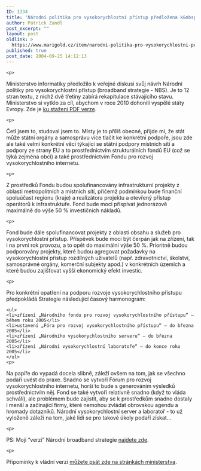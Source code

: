 ```yaml
---
ID: 1334
title: 'Národní politika pro vysokorychlostní přístup předložena k&nbsp;veřejné diskusi'
author: Patrick Zandl
post_excerpt: ""
layout: post
oldlink: >
  https://www.marigold.cz/item/narodni-politika-pro-vysokorychlostni-pristup-predlozena-k-verejne-diskusi
published: true
post_date: 2004-09-25 14:12:13
---
```

	<p>
Ministerstvo informatiky předložilo k veřejné diskusi svůj návrh  Národní politiky pro vysokorychlostní přístup (broadband strategie - NBS). Je to 12 stran textu, z nichž dvě třetiny zabírá rekapitulace stávajícího stavu. Ministerstvo si vytklo za cíl, abychom v roce 2010 dohonili vyspělé státy Evropy. Zde je <a href="http://www.micr.cz/images/dokumenty/NBBS.pdf">ku stažení PDF verze</a>.</p>

	<p>
Četl jsem to, studoval jsem to. Místy je to příliš obecné, přijde mi, že stát může státní orgány a samosprávu více tlačit ke konkrétní podpoře, jsou zde ale také velmi konkrétní věci týkající se státní podpory místních sítí a podpory ze strany EU a to prostřednictvím strukturálních fondů EU (což se týká zejména obcí) a také prostřednictvím Fondu pro rozvoj vysokorychlostního internetu. </p>

	<p>
Z prostředků Fondu budou spolufinancovány infrastrukturní projekty z oblasti metropolitních a místních sítí, přičemž podmínkou bude finanční spoluúčast regionu (kraje) a realizátora projektu a otevřený přístup operátorů k infrastruktuře. Fond bude moci přispívat jednorázově maximálně do výše 50 % investičních nákladů.</p>

	<p>
Fond bude dále spolufinancovat projekty z oblasti obsahu a služeb pro vysokorychlostní přístup. Příspěvek bude moci být čerpán jak na zřízení, tak i na první rok provozu, a to opět do maximální výše 50 %. Prioritně budou podporovány projekty, které budou agregovat požadavky na vysokorychlostní přístup rozdílných uživatelů (např. zdravotnictví, školství, samosprávné orgány, komerční subjekty apod.) v konkrétních územích a které budou zajišťovat vyšší ekonomický efekt investic.</p>

	<p>
Pro konkrétní opatření na podporu rozvoje vysokorychlostního přístupu předpokládá Strategie následující časový harmonogram:</p>

	<ul>
	<li>zřízení „Národního fondu pro rozvoj vysokorychlostního přístupu“ – během roku 2005</li>
	<li>ustavení „Fóra pro rozvoj vysokorychlostního přístupu“ – do března 2005</li>
	<li>zřízení „Národního vysokorychlostního serveru“ – do března 2005</li>
	<li>zřízení „Národní vysokorychlostní laboratoře“ – do konce roku 2005</li>
	</ul>
	<p>
Na papíře do vypadá docela slibně, záleží ovšem na tom, jak se všechno podaří uvést do praxe. Snadno se vytvoří Fórum pro rozvoj vysokorychlostního internetu, horší to bude s generováním výsledků prostřednictvím něj. Fond se také vytvoří relativně snadno (když to vláda schválí), ale problémem bude zajistit, aby se k prostředkům snadno dostaly i menší a začínající firmy, které nemohou zvládat obrovskou agendu a hromady dotazníků. Národní vysokorychlostní server a laboratoř - to už vyloženě záleží na tom, jaké lidi se pro takové úkoly podaří získat&#8230;</p>

	<p>
PS: Moji &#8220;verzi&#8221; Národní broadband strategie <a href="http://www.lupa.cz/clanek.php3?show=3570">najdete zde</a>.
</p>

	<p>
Připomínky k vládní verzi <a href="http://www.micr.cz/scripts/modules/disc/messages.php?did=20">můžete psát zde na stránkách ministerstva</a>.
</p>
